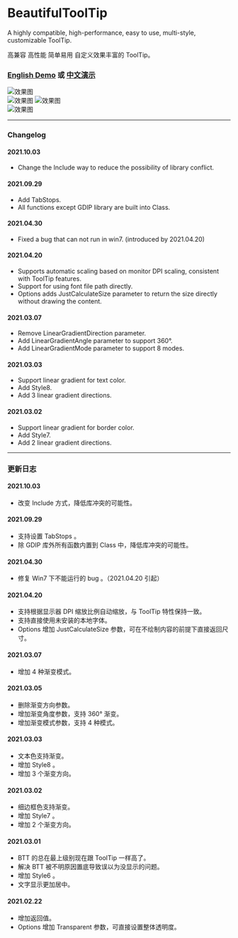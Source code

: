 # BeautifulToolTip
  
 A highly compatible, high-performance, easy to use, multi-style, customizable ToolTip.
  
 高兼容 高性能 简单易用 自定义效果丰富的 ToolTip。
  
### [English Demo](https://www.autohotkey.com/boards/viewtopic.php?f=6&t=87139) 或 [中文演示](https://www.autoahk.com/archives/35015)
  
![效果图](https://raw.githubusercontent.com/telppa/BeautifulToolTip/main/img/1.png)  
![效果图](https://raw.githubusercontent.com/telppa/BeautifulToolTip/main/img/8.gif)  ![效果图](https://raw.githubusercontent.com/telppa/BeautifulToolTip/main/img/9.gif)  
![效果图](https://raw.githubusercontent.com/telppa/BeautifulToolTip/main/img/10.png)  
  
---  
  
### Changelog  
#### 2021.10.03  
* Change the Include way to reduce the possibility of library conflict.  
#### 2021.09.29  
* Add TabStops.  
* All functions except GDIP library are built into Class.  
#### 2021.04.30  
* Fixed a bug that can not run in win7. (introduced by 2021.04.20)  
#### 2021.04.20  
* Supports automatic scaling based on monitor DPI scaling, consistent with ToolTip features.  
* Support for using font file path directly.  
* Options adds JustCalculateSize parameter to return the size directly without drawing the content.  
#### 2021.03.07  
* Remove LinearGradientDirection parameter.  
* Add LinearGradientAngle parameter to support 360°.  
* Add LinearGradientMode parameter to support 8 modes.  
#### 2021.03.03  
* Support linear gradient for text color.  
* Add Style8.  
* Add 3 linear gradient directions.  
#### 2021.03.02  
* Support linear gradient for border color.  
* Add Style7.  
* Add 2 linear gradient directions.  
  
---  
  
### 更新日志  
#### 2021.10.03  
* 改变 Include 方式，降低库冲突的可能性。  
#### 2021.09.29  
* 支持设置 TabStops 。  
* 除 GDIP 库外所有函数内置到 Class 中，降低库冲突的可能性。  
#### 2021.04.30  
* 修复 Win7 下不能运行的 bug 。（2021.04.20 引起）  
#### 2021.04.20  
* 支持根据显示器 DPI 缩放比例自动缩放，与 ToolTip 特性保持一致。  
* 支持直接使用未安装的本地字体。  
* Options 增加 JustCalculateSize 参数，可在不绘制内容的前提下直接返回尺寸。  
#### 2021.03.07  
* 增加 4 种渐变模式。  
#### 2021.03.05  
* 删除渐变方向参数。  
* 增加渐变角度参数，支持 360° 渐变。  
* 增加渐变模式参数，支持 4 种模式。  
#### 2021.03.03  
* 文本色支持渐变。  
* 增加 Style8 。  
* 增加 3 个渐变方向。  
#### 2021.03.02  
* 细边框色支持渐变。  
* 增加 Style7 。  
* 增加 2 个渐变方向。  
#### 2021.03.01  
* BTT 的总在最上级别现在跟 ToolTip 一样高了。  
* 解决 BTT 被不明原因置底导致误以为没显示的问题。  
* 增加 Style6 。  
* 文字显示更加居中。  
#### 2021.02.22  
* 增加返回值。  
* Options 增加 Transparent 参数，可直接设置整体透明度。  
